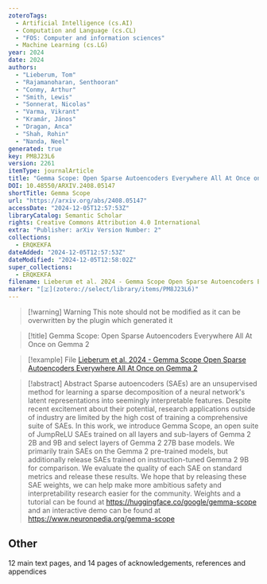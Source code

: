 ```yaml
---
zoteroTags:
  - Artificial Intelligence (cs.AI)
  - Computation and Language (cs.CL)
  - "FOS: Computer and information sciences"
  - Machine Learning (cs.LG)
year: 2024
date: 2024
authors:
  - "Lieberum, Tom"
  - "Rajamanoharan, Senthooran"
  - "Conmy, Arthur"
  - "Smith, Lewis"
  - "Sonnerat, Nicolas"
  - "Varma, Vikrant"
  - "Kramár, János"
  - "Dragan, Anca"
  - "Shah, Rohin"
  - "Nanda, Neel"
generated: true
key: PM8J23L6
version: 2261
itemType: journalArticle
title: "Gemma Scope: Open Sparse Autoencoders Everywhere All At Once on Gemma 2"
DOI: 10.48550/ARXIV.2408.05147
shortTitle: Gemma Scope
url: "https://arxiv.org/abs/2408.05147"
accessDate: "2024-12-05T12:57:53Z"
libraryCatalog: Semantic Scholar
rights: Creative Commons Attribution 4.0 International
extra: "Publisher: arXiv Version Number: 2"
collections:
  - ERQKEKFA
dateAdded: "2024-12-05T12:57:53Z"
dateModified: "2024-12-05T12:58:02Z"
super_collections:
  - ERQKEKFA
filename: Lieberum et al. 2024 - Gemma Scope Open Sparse Autoencoders Everywhere All At Once on Gemma 2
marker: "[🇿](zotero://select/library/items/PM8J23L6)"
---
```


>[!warning] Warning
> This note should not be modified as it can be overwritten by the plugin which generated it

> [!title] Gemma Scope: Open Sparse Autoencoders Everywhere All At Once on Gemma 2

> [!example] File
> [Lieberum et al. 2024 - Gemma Scope Open Sparse Autoencoders Everywhere All At Once on Gemma 2](Lieberum%20et%20al.%202024%20-%20Gemma%20Scope%20Open%20Sparse%20Autoencoders%20Everywhere%20All%20At%20Once%20on%20Gemma%202.pdf)

> [!abstract] Abstract
> Sparse autoencoders (SAEs) are an unsupervised method for learning a sparse decomposition of a neural network's latent representations into seemingly interpretable features. Despite recent excitement about their potential, research applications outside of industry are limited by the high cost of training a comprehensive suite of SAEs. In this work, we introduce Gemma Scope, an open suite of JumpReLU SAEs trained on all layers and sub-layers of Gemma 2 2B and 9B and select layers of Gemma 2 27B base models. We primarily train SAEs on the Gemma 2 pre-trained models, but additionally release SAEs trained on instruction-tuned Gemma 2 9B for comparison. We evaluate the quality of each SAE on standard metrics and release these results. We hope that by releasing these SAE weights, we can help make more ambitious safety and interpretability research easier for the community. Weights and a tutorial can be found at https://huggingface.co/google/gemma-scope and an interactive demo can be found at https://www.neuronpedia.org/gemma-scope

## Other

12 main text pages, and 14 pages of acknowledgements, references and appendices

